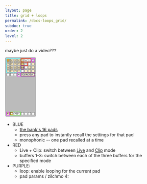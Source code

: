 ```yaml
---
layout: page
title: grid + loops
permalink: /docs-loops_grid/
subdoc: true
order: 2
level: 2
---
```


maybe just do a video???

<img src="../assets/images/grid-loops.png" style="max-width:20%"/>

- BLUE
  - [the bank's 16 pads](../docs-loops/#banks_and_pads)
  - press any pad to instantly recall the settings for that pad
  - monophonic -- one pad recalled at a time
- RED
  - Live + Clip: switch between [Live](../docs-loops/#live) and [Clip](../docs-loops/#clips) mode
  - buffers 1-3: switch between each of the three buffers for the specified mode
- PURPLE:
  - loop: enable looping for the current pad
  - pad params / zilchmo 4: 